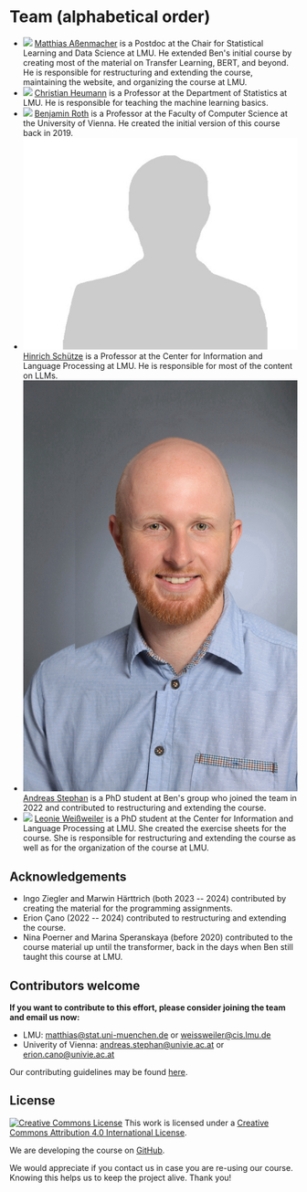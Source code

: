 # Team (alphabetical order)

- ![](https://www.slds.stat.uni-muenchen.de/images/assenmacher.png) [Matthias Aßenmacher](https://www.slds.stat.uni-muenchen.de/people/assenmacher/)
  is a Postdoc at the Chair for Statistical Learning and Data Science at LMU. He extended Ben's initial course by creating most of the material on Transfer Learning, BERT, and beyond. He is responsible for restructuring and extending the course, maintaining the website, and organizing the course at LMU.
- ![](https://www.misoda.statistik.uni-muenchen.de/bilder/heumann.png) [Christian Heumann](https://www.misoda.statistik.uni-muenchen.de/personen/professoren/heumann/index.html)
  is a Professor at the Department of Statistics at LMU. He is responsible for teaching the machine learning basics.
- ![](https://www.benjaminroth.net/portrait_small.jpg) [Benjamin Roth](https://dm.cs.univie.ac.at/team/person/112089/)
  is a Professor at the Faculty of Computer Science at the University of Vienna. He created the initial version of this course back in 2019.
- ![](https://raw.githubusercontent.com/slds-lmu/dl4nlp/main/static/dummy.png) [Hinrich Schütze](https://www.cis.uni-muenchen.de/personen/professoren/schuetze/) is a Professor at the Center for Information and Language Processing at LMU. He is responsible for most of the content on LLMs.
- ![](https://raw.githubusercontent.com/slds-lmu/dl4nlp/main/static/andreasstephan.jpg) [Andreas Stephan](https://dm.cs.univie.ac.at/team/person/114424/)
  is a PhD student at Ben's group who joined the team in 2022 and contributed to restructuring and extending the course.
- ![](https://www.cis.uni-muenchen.de/~weissweiler/util/images/profile.jpg) [Leonie Weißweiler](https://www.cis.uni-muenchen.de/~weissweiler/)
  is a PhD student at the Center for Information and Language Processing at LMU. She created the exercise sheets for the course. She is responsible for restructuring and extending the course as well as for the organization of the course at LMU.

## Acknowledgements

- Ingo Ziegler and Marwin Härttrich (both 2023 -- 2024) contributed by creating the material for the programming assignments.
- Erion Çano (2022 -- 2024) contributed to restructuring and extending the course.
- Nina Poerner and Marina Speranskaya (before 2020) contributed to the course material up until the transformer, back in the days when Ben still taught this course at LMU.

## Contributors welcome

__If you want to contribute to this effort, please consider joining the team and email us now:__  
- LMU: matthias@stat.uni-muenchen.de or weissweiler@cis.lmu.de
- Univerity of Vienna: andreas.stephan@univie.ac.at or erion.cano@univie.ac.at

Our contributing guidelines may be found [here](https://github.com/slds-lmu/lecture_i2ml/blob/master/CONTRIBUTING.md).


## License
[![Creative Commons License](https://i.creativecommons.org/l/by/4.0/88x31.png)](http://creativecommons.org/licenses/by/4.0/)
This work is licensed under a [Creative Commons Attribution 4.0 International License](http://creativecommons.org/licenses/by/4.0/).

We are developing the course on [GitHub](https://github.com/compstat-lmu/lecture_dl4nlp).

We would appreciate if you contact us in case you are re-using our course. Knowing this helps us to keep the project alive. Thank you!
